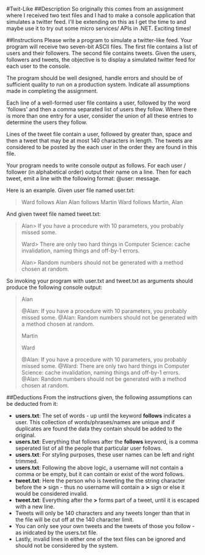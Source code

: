 #Twit-Like
##Description
So originally this comes from an assignment where I received two text files and I had to make a console application that simulates a twitter feed. I'll be extending on this as I get the time to and maybe use it to try out some micro services/ APIs in .NET. Exciting times!

##Instructions
Please write a program to simulate a twitter-like feed. Your program will receive two seven-bit ASCII files. The first file contains a list of users and their followers. The second file contains tweets. Given the users, followers and tweets, the objective is to display a simulated twitter feed for each user to the console.

 The program should be well designed, handle errors and should be of sufficient quality to run on a production system. Indicate all assumptions made in completing the assignment.

 Each line of a well-formed user file contains a user, followed by the word 'follows' and then a comma separated list of users they follow.  Where there is more than one entry for a user,  consider the union of all these entries to determine the users they follow.

 Lines of the tweet file contain a user, followed by greater than, space and then a tweet that may be at most 140 characters in length. The tweets are considered to be posted by the each user in the order they are found in this file.

 Your program needs to write console output as follows. For each user / follower (in alphabetical order) output their name on a line. Then for each tweet, emit a line with the following format: <tab>@user: <space>message.

Here is an example. Given user file named user.txt:

> Ward follows Alan
> Alan follows Martin
> Ward follows Martin, Alan

 And given tweet file named tweet.txt:

> Alan> If you have a procedure with 10 parameters, you probably missed some.
> 
> Ward> There are only two hard things in Computer Science: cache invalidation, naming things and off-by-1 errors.
> 
> Alan> Random numbers should not be generated with a method chosen at random.

 So invoking your program with user.txt and tweet.txt as arguments should produce the following console output:

> Alan
> 
> @Alan: If you have a procedure with 10 parameters, you probably missed some.
> @Alan: Random numbers should not be generated with a method chosen at random.
> 
> Martin
> 
> Ward
> 
> @Alan: If you have a procedure with 10 parameters, you probably missed some.
> @Ward: There are only two hard things in Computer Science: cache invalidation, naming things and off-by-1 errors.
> @Alan: Random numbers should not be generated with a method chosen at random.

##Deductions
From the instructions given, the following assumptions can be deducted from it:
- **users.txt**: The set of words - up until the keyword **follows** indicates a user. This collection of words/phrases/names are unique and if duplicates are found the data they contain should be added to the original.
- **users.txt**: Everything that follows after the **follows** keyword, is a comma seperated list of all the people that particular user follows.
- **users.txt**: For styling purposes, these user names can be left and right trimmed.
- **users.txt**: Following the above logic, a username will not contain a comma or be empty, but it can contain or exist of the word follows.
- **tweet.txt**: Here the person who is tweeting the the string character before the **>** sign - thus no username will contain a **>** sign or else it would be considered invalid.
- **tweet.txt**: Everything after the **>** forms part of a tweet, until it is escaped with a new line.
- Tweets will only be 140 characters and any tweets longer than that in the file will be cut off at the 140 character limit.
- You can only see your own tweets and the tweets of those you follow - as inidcated by the users.txt file.
- Lastly, invalid lines in either one of the text files can be ignored and should not be considered by the system.